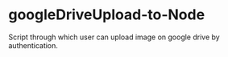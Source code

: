 # googleDriveUpload-to-Node
Script through which user can upload image on google drive by authentication. 
